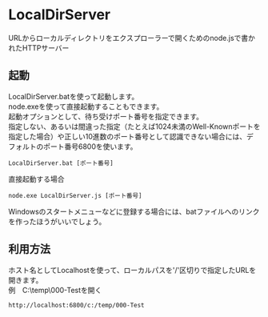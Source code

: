 # LocalDirServer
URLからローカルディレクトリをエクスプローラーで開くためのnode.jsで書かれたHTTPサーバー  
## 起動
LocalDirServer.batを使って起動します。  
node.exeを使って直接起動することもできます。  
起動オプションとして、待ち受けポート番号を指定できます。  
指定しない、あるいは間違った指定（たとえば1024未満のWell-Knownポートを指定した場合）や正しい10進数のポート番号として認識できない場合には、デフォルトのポート番号6800を使います。  

    LocalDirServer.bat [ポート番号]

直接起動する場合

    node.exe LocalDirServer.js [ポート番号]

Windowsのスタートメニューなどに登録する場合には、batファイルへのリンクを作ったほうがいいでしょう。  
## 利用方法
ホスト名としてLocalhostを使って、ローカルパスを'/'区切りで指定したURLを開きます。  
例　C:\temp\000-Testを開く

    http://localhost:6800/c:/temp/000-Test

